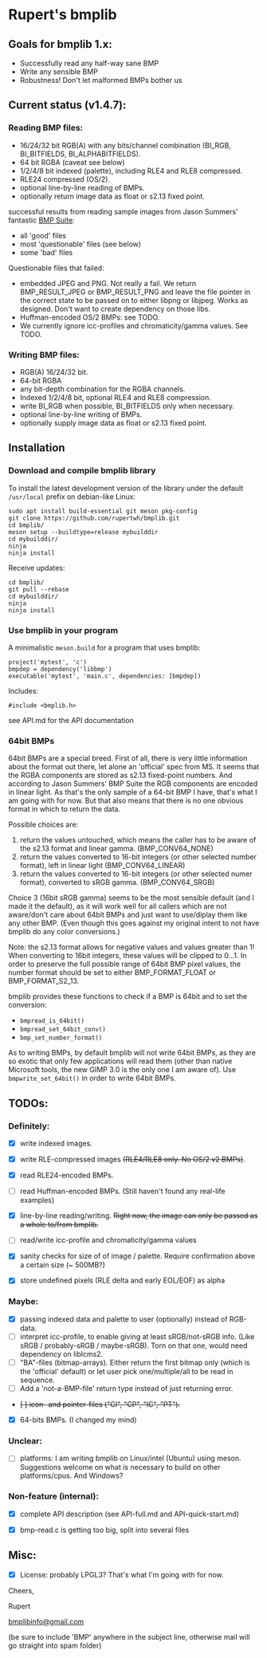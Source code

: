 
# Rupert's bmplib

## Goals for bmplib 1.x:
- Successfully read any half-way sane BMP
- Write any sensible BMP
- Robustness! Don't let malformed BMPs bother us

## Current status (v1.4.7):
### Reading BMP files:
  - 16/24/32 bit RGB(A) with any bits/channel combination
    (BI_RGB, BI_BITFIELDS, BI_ALPHABITFIELDS).
  - 64 bit RGBA (caveat see below)
  - 1/2/4/8 bit indexed (palette), including RLE4 and RLE8 compressed.
  - RLE24 compressed (OS/2).
  - optional line-by-line reading of BMPs.
  - optionally return image data as float or s2.13 fixed point.

  successful results from reading sample images from Jason Summers'
  fantastic [BMP Suite](https://entropymine.com/jason/bmpsuite/):
   - all 'good' files
   - most 'questionable' files (see below)
   - some 'bad' files

  Questionable files that failed:
  - embedded JPEG and PNG. Not really a fail. We return BMP_RESULT_JPEG or
    BMP_RESULT_PNG and leave the file pointer in the correct state to be
    passed on to either libpng or libjpeg. Works as designed. Don't want to
    create dependency on those libs.
  - Huffman-encoded OS/2 BMPs: see TODO.
  - We currently ignore icc-profiles and chromaticity/gamma values. See TODO.


### Writing BMP files:
  - RGB(A) 16/24/32 bit.
  - 64-bit RGBA
  - any bit-depth combination for the RGBA channels.
  - Indexed 1/2/4/8 bit, optional RLE4 and RLE8 compression.
  - write BI_RGB when possible, BI_BITFIELDS only when
    necessary.
  - optional line-by-line writing of BMPs.
  - optionally supply image data as float or s2.13 fixed point.


## Installation

### Download and compile bmplib library

To install the latest development version of the library under the default
`/usr/local` prefix on debian-like Linux:

```
sudo apt install build-essential git meson pkg-config
git clone https://github.com/rupertwh/bmplib.git
cd bmplib/
meson setup --buildtype=release mybuilddir
cd mybuilddir/
ninja
ninja install
```
Receive updates:
```
cd bmplib/
git pull --rebase
cd mybuilddir/
ninja
ninja install
```


### Use bmplib in your program

A minimalistic `meson.build` for a program that uses bmplib:

```
project('mytest', 'c')
bmpdep = dependency('libbmp')
executable('mytest', 'main.c', dependencies: [bmpdep])
```

Includes:

```
#include <bmplib.h>
```

see API.md for the API documentation


### 64bit BMPs

64bit BMPs are a special breed. First of all, there is very little information
about the format out there, let alone an 'official' spec from MS. It seems
that the RGBA components are stored as s2.13 fixed-point numbers. And
according to Jason Summers' BMP Suite the RGB components are encoded in
linear light. As that's the only sample of a 64-bit BMP I have, that's what I
am going with for now. But that also means that there is no one obvious
format in which to return the data.

Possible choices are:
1. return the values untouched, which means the caller has to
   be aware of the s2.13 format and linear gamma. (BMP_CONV64_NONE)
2. return the values converted to 16-bit integers (or other selected
   number format), left in linear light (BMP_CONV64_LINEAR)
3. return the values converted to 16-bit integers (or other selected
   numer format), converted to sRGB gamma. (BMP_CONV64_SRGB)

Choice 3 (16bit sRGB gamma) seems to be the most sensible default (and I made
it the default), as it will work well for all callers which are not
aware/don't care about 64bit BMPs and just want to use/diplay them like any
other BMP. (Even though this goes against my original intent to not have
bmplib do any color conversions.)

Note: the s2.13 format allows for negative values and values greater than 1!
When converting to 16bit integers, these values will be clipped to 0...1. In
order to preserve the full possible range of 64bit BMP pixel values, the
number format should be set to either BMP_FORMAT_FLOAT or BMP_FORMAT_S2_13.

bmplib provides these functions to check if a BMP is 64bit and to set the
conversion:
- `bmpread_is_64bit()`
- `bmpread_set_64bit_conv()`
- `bmp_set_number_format()`

As to writing BMPs, by default bmplib will not write 64bit BMPs, as they are so exotic that only few applications will read them (other than native Microsoft tools, the new GIMP 3.0 is the only one I am aware of).
Use `bmpwrite_set_64bit()` in order to write 64bit BMPs.


## TODOs:
### Definitely:

   - [x] write indexed images.
   - [x] write RLE-compressed images ~~(RLE4/RLE8 only. No OS/2 v2 BMPs)~~.
   - [x] read RLE24-encoded BMPs.
   - [ ] read Huffman-encoded BMPs. (Still haven't found any real-life examples)
   - [x] line-by-line reading/writing. ~~Right now, the image can only be
     passed as a whole to/from bmplib.~~
   - [ ] read/write icc-profile and chromaticity/gamma values
   - [x] sanity checks for size of of image / palette. Require confirmation
     above a certain size (~ 500MB?)
   - [x] store undefined pixels (RLE delta and early EOL/EOF) as alpha


### Maybe:

   - [x] passing indexed data and palette to user (optionally) instead of
     RGB-data.
   - [ ] interpret icc-profile, to enable giving at least sRGB/not-sRGB info.
     (Like sRGB / probably-sRGB / maybe-sRGB). Torn on that one, would need
     dependency on liblcms2.
   - [ ] "BA"-files (bitmap-arrays). Either return the first bitmap only
     (which is the 'official' default) or let user pick one/multiple/all to
     be read in sequence.
   - [ ] Add a 'not-a-BMP-file' return type instead of just returning error.
   - ~~[ ] icon- and pointer-files ("CI", "CP", "IC", "PT").~~
   - [x] 64-bits BMPs. (I changed my mind)

### Unclear:

   - [ ] platforms: I am writing bmplib on Linux/intel (Ubuntu) using meson.
     Suggestions welcome on what is necessary to build on other
     platforms/cpus. And Windows?


### Non-feature (internal):

   - [x] complete API description (see API-full.md and API-quick-start.md)
   - [x] bmp-read.c is getting too big, split into several files




## Misc:
- [x] License: probably LPGL3? That's what I'm going with for now.



Cheers,

Rupert

bmplibinfo@gmail.com

(be sure to include 'BMP' anywhere in the subject line, otherwise mail will go
straight into spam folder)
